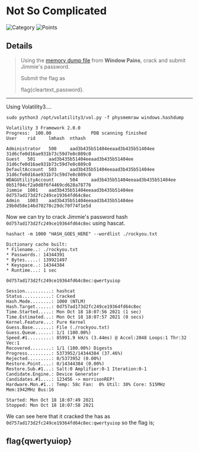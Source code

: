 # Not So Complicated
![Category](http://img.shields.io/badge/Category-Exploitation-orange?style=for-the-badge) ![Points](http://img.shields.io/badge/Points-10-brightgreen?style=for-the-badge)

## Details

>Using the [memory dump file](https://tinyurl.com/wcekj3rt) from **Window Pains**, crack and submit Jimmie's password. 
>
>Submit the flag as 
>
>flag{cleartext_password}.

---

Using Volatility3....

```
sudo python3 /opt/volatility3/vol.py -f physmemraw windows.hashdump
```

```
Volatility 3 Framework 2.0.0
Progress:  100.00               PDB scanning finished                        
User    rid     lmhash  nthash

Administrator   500     aad3b435b51404eeaad3b435b51404ee        31d6cfe0d16ae931b73c59d7e0c089c0
Guest   501     aad3b435b51404eeaad3b435b51404ee        31d6cfe0d16ae931b73c59d7e0c089c0
DefaultAccount  503     aad3b435b51404eeaad3b435b51404ee        31d6cfe0d16ae931b73c59d7e0c089c0
WDAGUtilityAccount      504     aad3b435b51404eeaad3b435b51404ee        0b51f04cf2a0d8f6f4469cd628a78776
Jimmie  1001    aad3b435b51404eeaad3b435b51404ee        0d757ad173d2fc249ce19364fd64c8ec
Admin   1003    aad3b435b51404eeaad3b435b51404ee        29b0d58e146d70278c29dc70f74f1e5d
```

Now we can try to crack Jimmie's password hash `0d757ad173d2fc249ce19364fd64c8ec` using hascat.

```
hashact -m 1000 "HASH_GOES_HERE" --wordlist ./rockyou.txt
```

```
Dictionary cache built:
* Filename..: ./rockyou.txt
* Passwords.: 14344391
* Bytes.....: 139921497
* Keyspace..: 14344384
* Runtime...: 1 sec

0d757ad173d2fc249ce19364fd64c8ec:qwertyuiop

Session..........: hashcat
Status...........: Cracked
Hash.Mode........: 1000 (NTLM)
Hash.Target......: 0d757ad173d2fc249ce19364fd64c8ec
Time.Started.....: Mon Oct 18 18:07:56 2021 (1 sec)
Time.Estimated...: Mon Oct 18 18:07:57 2021 (0 secs)
Kernel.Feature...: Pure Kernel
Guess.Base.......: File (./rockyou.txt)
Guess.Queue......: 1/1 (100.00%)
Speed.#1.........: 85991.9 kH/s (3.44ms) @ Accel:2048 Loops:1 Thr:32 Vec:1
Recovered........: 1/1 (100.00%) Digests
Progress.........: 5373952/14344384 (37.46%)
Rejected.........: 0/5373952 (0.00%)
Restore.Point....: 0/14344384 (0.00%)
Restore.Sub.#1...: Salt:0 Amplifier:0-1 Iteration:0-1
Candidate.Engine.: Device Generator
Candidates.#1....: 123456 -> morrisonREP!
Hardware.Mon.#1..: Temp: 58c Fan:  0% Util: 30% Core: 515MHz Mem:1942MHz Bus:16

Started: Mon Oct 18 18:07:49 2021
Stopped: Mon Oct 18 18:07:58 2021
```

We can see here that it cracked the has as `0d757ad173d2fc249ce19364fd64c8ec:qwertyuiop` so the flag is;

## flag{qwertyuiop}
